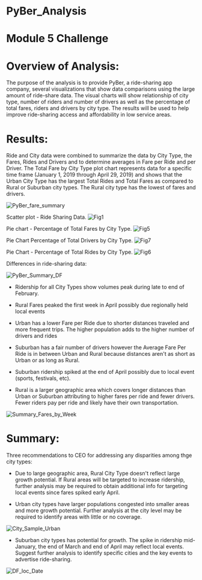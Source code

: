 # PyBer_Analysis

# Module 5 Challenge 

# Overview of Analysis:

The purpose of the analysis is to provide PyBer, a ride-sharing app company, 
several visualizations that show data comparisons using the large amount of ride-share 
data. The visual charts will show relationship of city type, number of riders and number
of drivers as well as the percentage of total fares, riders and drivers by city type.
The results will be used to help improve ride-sharing access and affordability in low
service areas. 

# Results:

Ride and City data were combined to summarize the data by City Type, the Fares, Rides and Drivers and to determine
averages in Fare per Ride and per Driver. The Total Fare by City Type plot chart represents data for a specific time 
frame (January 1, 2019 through April 29, 2019) and shows that the Urban City Type has the largest Total Rides and 
Total Fares as compared to Rural or Suburban city types. The Rural city type has the lowest of fares and drivers.

![PyBer_fare_summary](/analysis/PyBer_fare_summary.png)

Scatter plot - Ride Sharing Data.
![Fig1](/analysis/Fig1.png)

Pie chart - Percentage of Total Fares by City Type.
![Fig5](/analysis/Fig5.png)

Pie Chart Percentage of Total Drivers by City Type.
![Fig7](/analysis/Fig7.png)

Pie Chart - Percentage of Total Rides by City Type.
![Fig6](/analysis/Fig6.png)

Differences in ride-sharing data: 

![PyBer_Summary_DF](/analysis/PyBer_Summary_DF.png)

- Ridership for all City Types show volumes peak during late to end of February.

- Rural Fares peaked the first week in April possibly due regionally held local events

- Urban has a lower Fare per Ride due to shorter distances traveled and more frequent trips.
The higher population adds to the higher number of drivers and rides

- Suburban has a fair number of drivers however the Average Fare Per Ride is in between Urban and 
Rural because distances aren't as short as Urban or as long as Rural.  

- Suburban ridership spiked at the end of April  possibly due to local event (sports, festivals, etc).

- Rural is a larger geographic area which covers longer distances than Urban or Suburban 
attributing to higher fares per ride and fewer drivers. Fewer riders pay per ride and likely
have their own transportation.

![Summary_Fares_by_Week](/analysis/Summary_Fares_by_Week.png)

# Summary:

Three recommendations to CEO for addressing any disparities among thge city types:

- Due to large geographic area, Rural City Type doesn't reflect large growth potential.
If Rural areas will be targeted to increase ridership, further analysis may be required to 
obtain additional info for targeting local events since fares spiked early April.

- Urban city types have larger populations congested into smaller areas and more growth potential. 
Further analysis at the city level may be required to identify areas with little or no coverage.

![City_Sample_Urban](/analysis/City_Sample_Urban.png)

- Suburban city types has potential for growth. The spike in ridership mid-January, the end of March and
end of April may reflect local events. Suggest further analysis to identify specific cities and the key events
to advertise ride-sharing.

![DF_loc_Date](/analysis/DF_loc_Date.png)

